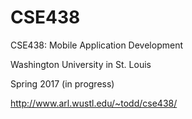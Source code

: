 # CSE438

CSE438: Mobile Application Development

Washington University in St. Louis

Spring 2017 (in progress)

http://www.arl.wustl.edu/~todd/cse438/
